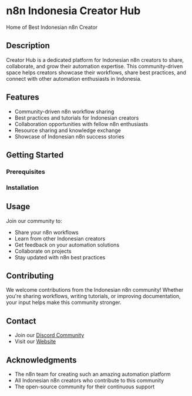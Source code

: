 # n8n Indonesia Creator Hub

Home of Best Indonesian n8n Creator

## Description

Creator Hub is a dedicated platform for Indonesian n8n creators to share, collaborate, and grow their automation expertise. This community-driven space helps creators showcase their workflows, share best practices, and connect with other automation enthusiasts in Indonesia.

## Features

- Community-driven n8n workflow sharing
- Best practices and tutorials for Indonesian creators
- Collaboration opportunities with fellow n8n enthusiasts
- Resource sharing and knowledge exchange
- Showcase of Indonesian n8n success stories

## Getting Started

### Prerequisites

### Installation


## Usage

Join our community to:
- Share your n8n workflows
- Learn from other Indonesian creators
- Get feedback on your automation solutions
- Collaborate on projects
- Stay updated with n8n best practices

## Contributing

We welcome contributions from the Indonesian n8n community! Whether you're sharing workflows, writing tutorials, or improving documentation, your input helps make this community stronger.



## Contact

- Join our [Discord Community](https://discord.com/invite/Vk9H5RkU)
- Visit our [Website](https://n8nid.com)

## Acknowledgments

- The n8n team for creating such an amazing automation platform
- All Indonesian n8n creators who contribute to this community
- The open-source community for their continuous support
